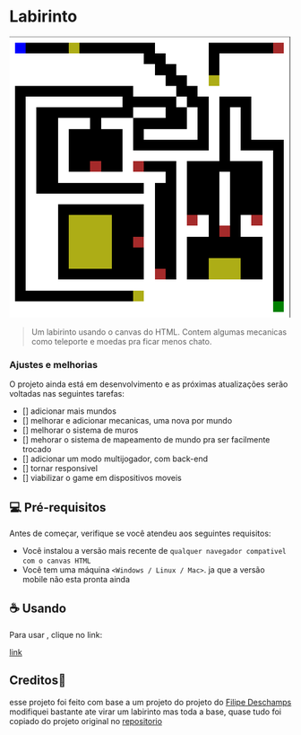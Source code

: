 # Labirinto

<img src="assets/img/print-aplicação.png"  alt="print da aplicação" >

> Um labirinto usando o canvas do HTML. Contem algumas mecanicas como teleporte e moedas pra ficar menos chato.

### Ajustes e melhorias

O projeto ainda está em desenvolvimento e as próximas atualizações serão voltadas nas seguintes tarefas:

- [] adicionar mais mundos
- [] melhorar e adicionar mecanicas, uma nova por mundo
- [] melhorar o sistema de muros
- [] mehorar o sistema de mapeamento de mundo pra ser facilmente trocado
- [] adicionar um modo multijogador, com back-end
- [] tornar responsivel
- [] viabilizar o game em dispositivos moveis

## 💻 Pré-requisitos

Antes de começar, verifique se você atendeu aos seguintes requisitos:

- Você instalou a versão mais recente de `qualquer navegador compativel com o canvas HTML`
- Você tem uma máquina `<Windows / Linux / Mac>`. ja que a versão mobile não esta pronta ainda

## ☕ Usando <Labirinto>

Para usar <labirinto>, clique no link:


[link](vinipet.github.io/labirinto)

## Creditos🤝 

esse projeto foi feito com base a um projeto do projeto do [Filipe Deschamps](https://github.com/filipedeschamps) modifiquei bastante ate virar um labirinto mas toda a base, quase tudo foi copiado do projeto original no [repositorio](https://github.com/filipedeschamps/meu-primeiro-jogo-multiplayer)


